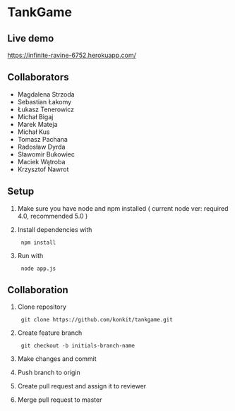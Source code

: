 # TankGame

## Live demo

https://infinite-ravine-6752.herokuapp.com/

## Collaborators

* Magdalena Strzoda
* Sebastian Łakomy
* Łukasz Tenerowicz
* Michał Bigaj
* Marek Mateja
* Michał Kus
* Tomasz Pachana
* Radosław Dyrda
* Sławomir Bukowiec
* Maciek Wątroba
* Krzysztof Nawrot

## Setup

1. Make sure you have node and npm installed ( current node ver: required 4.0, recommended 5.0 )
2. Install dependencies with

        npm install

3. Run with

        node app.js

## Collaboration

1. Clone repository

        git clone https://github.com/konkit/tankgame.git

2. Create feature branch

        git checkout -b initials-branch-name

3. Make changes and commit

4. Push branch to origin

5. Create pull request and assign it to reviewer

6. Merge pull request to master
